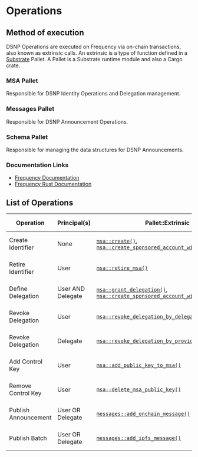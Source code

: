 # Operations
## Method of execution
DSNP Operations are executed on Frequency via on-chain transactions, also known as extrinsic calls.
An extrinsic is a type of function defined in a [Substrate](https://substrate.io/) Pallet.
A Pallet is a Substrate runtime module and also a Cargo crate.

### MSA Pallet
Responsible for DSNP Identity Operations and Delegation management.

### Messages Pallet
Responsible for DSNP Announcement Operations.

### Schema Pallet
Responsible for managing the data structures for DSNP Announcements.

### Documentation Links
- [Frequency Documentation](https://docs.frequency.xyz)
- [Frequency Rust Documentation](https://libertydsnp.github.io/frequency)

## List of Operations

| Operation                                             | Principal(s)      | Pallet::Extrinsic                                                                      | State Change Record                                                     |
|-------------------------------------------------------|-------------------|----------------------------------------------------------------------------------------|-------------------------------------------------------------------------|
| <a id="create-identifier">Create Identifier</a>       | None              | [`msa::create()`](https://libertydsnp.github.io/frequency/pallet_msa/pallet/enum.Call.html#variant.create), [`msa::create_sponsored_account_with_delegation()`](https://libertydsnp.github.io/frequency/pallet_msa/pallet/enum.Call.html#variant.create_sponsored_account_with_delegation)           | [Identifier Creation Record](Records.md#identifier-creation)            |
| <a id="retire-identifier">Retire Identifier</a>       | User              | [`msa::retire_msa()`](https://libertydsnp.github.io/frequency/pallet_msa/pallet/enum.Call.html#variant.retire_msa)                                                               | [Identifier Retirement Record](Records.md#identifier-retirement)        |
| <a id="define-delegation">Define Delegation</a>       | User AND Delegate | [`msa::grant_delegation()`](https://libertydsnp.github.io/frequency/pallet_msa/pallet/enum.Call.html#variant.grant_delegation), [`msa::create_sponsored_account_with_delegation()`](https://libertydsnp.github.io/frequency/pallet_msa/pallet/enum.Call.html#variant.create_sponsored_account_with_delegation) | [Delegation Definition Record](Records.md#delegation-definition)        |
| <a id="revoke-delegation">Revoke Delegation</a>       | User              | [`msa::revoke_delegation_by_delegator()`](https://libertydsnp.github.io/frequency/pallet_msa/pallet/enum.Call.html#variant.revoke_delegation_by_delegator)                                           | [Delegation Revocation Record](Records.md#delegation-revocation)        |
| <a id="revoke-delegation">Revoke Delegation</a>       | Delegate          | [`msa::revoke_delegation_by_provider()`](https://libertydsnp.github.io/frequency/pallet_msa/pallet/enum.Call.html#variant.revoke_delegation_by_provider)                                            | [Delegation Revocation Record](Records.md#delegation-revocation)        |
| <a id="add-control-key">Add Control Key</a>           | User              | [`msa::add_public_key_to_msa()`](https://libertydsnp.github.io/frequency/pallet_msa/pallet/enum.Call.html#variant.add_public_key_to_msa)                                                    | [Control Key Addition Record](Records.md#control-key-addition)          |
| <a id="remove-control-key">Remove Control Key</a>     | User              | [`msa::delete_msa_public_key()`](https://libertydsnp.github.io/frequency/pallet_msa/pallet/enum.Call.html#variant.delete_msa_public_key)                                                    | [Control Key Removal Record](Records.md#control-key-removal)            |
| <a id="publish-announcement">Publish Announcement</a> | User OR Delegate  | [`messages::add_onchain_message()`](https://libertydsnp.github.io/frequency/pallet_messages/pallet/enum.Call.html#variant.add_onchain_message)                                                 | [Announcement Published Record](Records.md#announcement-published)      |
| <a id="publish-batch">Publish Batch</a>               | User OR Delegate  | [`messages::add_ipfs_message()`](https://libertydsnp.github.io/frequency/pallet_messages/pallet/enum.Call.html#variant.add_ipfs_message)                                                    | [Batch Published Record](Records.md#batch-published)                    |

